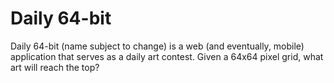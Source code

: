 # Daily 64-bit
Daily 64-bit (name subject to change) is a web (and eventually, mobile) application that serves as a daily art contest. Given a 64x64 pixel grid, what art will reach the top?
